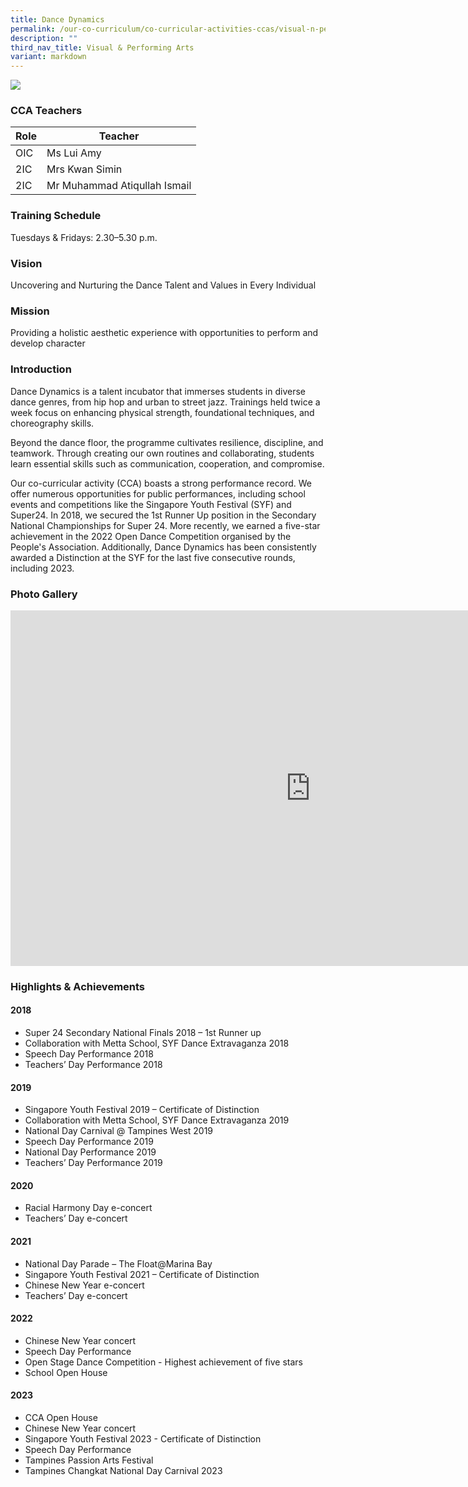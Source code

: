 ```yaml
---
title: Dance Dynamics
permalink: /our-co-curriculum/co-curricular-activities-ccas/visual-n-performing-arts/dance-dynamics/
description: ""
third_nav_title: Visual & Performing Arts
variant: markdown
---
```

![](/images/image%201%20dare%20to%20dream%20dare%20to%20dance.JPG)


### CCA Teachers

| Role | Teacher | 
| -------- | -------- | 
| OIC     | Ms Lui Amy     | 
| 2IC     | Mrs Kwan Simin     | 
| 2IC     | Mr Muhammad Atiqullah Ismail     | 


### Training Schedule
Tuesdays &amp; Fridays: 2.30–5.30 p.m.

### Vision

Uncovering and Nurturing the Dance Talent and Values in Every Individual

### Mission 

Providing a holistic aesthetic experience with opportunities to perform and develop character

### Introduction

Dance Dynamics is a talent incubator that immerses students in diverse dance genres, from hip hop and urban to street jazz. Trainings held twice a week focus on enhancing physical strength, foundational techniques, and choreography skills.

Beyond the dance floor, the programme cultivates resilience, discipline, and teamwork. Through creating our own routines and collaborating, students learn essential skills such as communication, cooperation, and compromise.

Our co-curricular activity (CCA) boasts a strong performance record. We offer numerous opportunities for public performances, including school events and competitions like the Singapore Youth Festival (SYF) and Super24. In 2018, we secured the 1st Runner Up position in the Secondary National Championships for Super 24. More recently, we earned a five-star achievement in the 2022 Open Dance Competition organised by the People's Association. Additionally, Dance Dynamics has been consistently awarded a Distinction at the SYF for the last five consecutive rounds, including 2023.

### Photo Gallery

<iframe allowfullscreen="true" height="569" width="960" frameborder="0" src="https://docs.google.com/presentation/d/e/2PACX-1vTffb1U-Ndfp9lMbgKq-3dDlq0Gqu1RAQvzxYklJ7Jm7ZLw7J7B9AJfGU7aawxp_vvQhHqzvgy8bQ-J/embed?start=true&amp;loop=true&amp;delayms=3000"></iframe>

### Highlights &amp; Achievements

#### 2018

*   Super 24 Secondary National Finals 2018 – 1st&nbsp;Runner up
*   Collaboration with Metta School, SYF Dance Extravaganza 2018
*   Speech Day Performance 2018
*   Teachers’ Day Performance 2018

#### 2019

*   Singapore Youth Festival 2019 – Certificate of Distinction
*   Collaboration with Metta School, SYF Dance Extravaganza 2019
*   National Day Carnival @ Tampines West 2019
*   Speech Day Performance 2019
*   National Day Performance 2019
*   Teachers’ Day Performance 2019

#### 2020

*   Racial Harmony Day e-concert
*   Teachers’ Day e-concert

#### 2021

*   National Day Parade –&nbsp;The Float@Marina Bay
*   Singapore Youth Festival 2021 – Certificate of Distinction
*   Chinese New Year e-concert
*   Teachers’ Day e-concert

#### 2022

*   Chinese New Year concert
*   Speech Day Performance
*   Open Stage Dance Competition - Highest achievement of five stars
*   School Open House

#### 2023

*   CCA Open House
*   Chinese New Year concert
*   Singapore Youth Festival 2023 - Certificate of Distinction
*   Speech Day Performance
*   Tampines Passion Arts Festival
*   Tampines Changkat National Day Carnival 2023